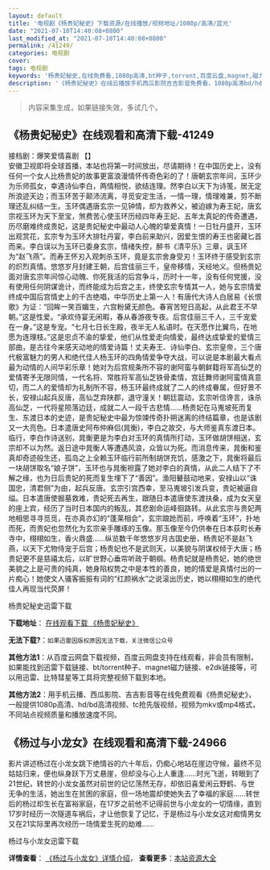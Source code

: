 ```yaml
---
layout: default
title: '电视剧《杨贵妃秘史》下载资源/在线播放/视频地址/1080p/高清/蓝光'
date: "2021-07-10T14:40:08+0800"
last_modified_at: "2021-07-10T14:40:08+0800"
permalink: /41249/
categories: 电视剧
cover:
tags: 电视剧
keywords: '杨贵妃秘史,在线免费看,1080p高清,bt种子,torrent,百度云盘,magnet,磁力链,迅雷下载资源'
description: '《杨贵妃秘史》在线云播放手机西瓜影院吉吉影音免费看，1080p高清bd/hd未删减完整版和tc抢先枪版，mkv/mp4格式，附带bt/torrent种子、magnet/磁力链、百度云盘、网盘资源迅雷下载链接'
---
```


>内容采集生成，如果链接失效，多试几个。


## 《杨贵妃秘史》在线观看和高清下载-41249

接档剧：爆笑爱情喜剧 【】<br />安徽卫视即将全球首播，本站也将第一时间放出，尽请期待！在中国历史上，没有任何一个女人比杨贵妃的故事更富浪漫情怀传奇色彩的了！唐朝玄宗年间，玉环少为乐师孤女，幸遇诗仙李白，两情相悦，欲结连理。然李白以天下为诗笺，居无定所浪迹天边；而玉环苦于颠沛流离，寻觅安定生活，一情一理，情理难兼，剪不断理还乱纠结一生。玉环偶遇唐玄宗一见钟情，却为救养父，被迫嫁为寿王妃，唐玄宗视玉环为天下至宝，煞费苦心使玉环历经四年寿王妃、五年太真妃的传奇遭遇，历尽磨难终成贵妃，这是贵妃秘史中最动人心魄的挚爱真情！一日牡丹盛开，玉环出观赏花，玄宗专为玉环大排牡丹宴，李白前来助兴，因爱生恨的寿王也密藏匕首而来。李白误以为玉环已委身玄宗，情绪失控，醉书《清平乐》三章，讽玉环为“赵飞燕&rdquo;。而寿王怀刃入观刺杀玉环，竟是玄宗舍身受刃！玉环终于感受到玄宗的炽烈真情。悠悠岁月封建王朝，后宫佳丽三千，皇帝移情，天经地义。但杨贵妃面对唐玄宗年间惊心动魄、你死我活的后宫争斗，历时十一年，没有任何党援，没有使用任何阴谋诡计，而终能成为后宫之主，终使玄宗专情其一人，她与玄宗情爱终成中国后宫情史上的千古绝唱，中华历史上第一人！有唐代大诗人白居易《长恨歌》为证：“回眸一笑百媚生，六宫粉黛无颜色。春宵苦短日高起，从此君王不早朝。&rdquo;这是性爱。&ldquo;承欢侍宴无闲暇，春从春游夜专夜。后宫佳丽三千人，三千宠爱在一身。&rdquo;这是专宠。&ldquo;七月七日长生殿，夜半无人私语时。在天愿作比翼鸟，在地愿为连理枝。&rdquo;这是忠贞不渝的挚爱，他们从性爱走向情爱，最终达成挚爱的爱情三部曲，是古往今来感天动地的情爱诗篇！丈夫寿王、诗仙李白、玄宗皇帝，三个唐代极富魅力的男人和绝代佳人杨玉环的四角情爱争夺大战，可以说是本剧最大看点最为动情的人间华彩乐章！她对为后宫规条所不容的谢阿蛮与朝鲜籍将军高仙芝的爱情寄予无限同情，一代名将、常胜将军高仙芝铁骨柔情，宫廷舞师谢阿蛮情真意切，而二人的爱情却为礼制所不容，杨玉环最终成就了二人的终成眷属，但好景不长，安禄山起兵反唐，高仙芝弃陕郡，退守潼关！朝廷震动，玄宗听信谗言，诛杀高仙芝，一代将星陨落边廷，成就二人一段千古悲情&hellip;…杨贵妃在马嵬坡死而复生、东渡日本的史迹，是贵妃秘史中最为惊竦传奇扑朔迷离的终结篇章，也是该剧又一大亮色。日本遣唐史阿布仲麻侣(晁衡)，李白之故交，与大师鉴真东渡日本。临行，李白作诗送别，晁衡更是为李白对玉环的真情所打动，玉环做胡饼相送，玄宗却不以为然。返日途中晁衡人等遭遇风浪，众皆以为死。而消息传来，晁衡和鉴真却奇迹般生还，孤岛之上全赖玉环临行前所制胡饼充饥，感激之下，晁衡将最后一块胡饼取名&ldquo;娘子饼&rdquo;，玉环也与晁衡袒露了她对李白的真情，从此二人结下了不解之缘，也为日后贵妃的死而复生埋下了“善因”。渔阳鼙鼓动地来，安禄山以&ldquo;诛国忠，清君侧&rdquo;为由，起兵反唐。玄宗引宫西幸，至马嵬坡引发兵变，贵妃被逼自缢。日本遣唐使掘墓救难，贵妃死去再生，跟随日本遣唐使东渡扶桑，成为女天皇的座上宾，经历了当时日本国内的叛乱，其悲剧命运峰徊路转。从此玄宗与贵妃两地相思寻寻觅觅，在亦真亦幻的“蓬莱相会”，玄宗踉跄而前，呼唤着“玉环”，扑地而死，而贵妃也忽然化为玄宗亲手雕琢的玉像。那玉像至今仍供奉在日本荻町长寿寺中，栩栩如生，香火鼎盛……纵览数千年悠悠岁月古国史册，杨贵妃不是赵飞燕，以天下尤物侍宠于后宫；杨贵妃也不是武则天，以美貌与阴谋权倾于大唐；杨贵妃更不是慈禧太后，以旷世野心垂帘听政于朝纲。杨贵妃就是杨贵妃，她的绝世美貌之上是可贵的纯真，她身陷权势之中是本性的善良，她的情爱是真情付出的一片痴心！她使文人骚客振振有词的&ldquo;红颜祸水”之说滚出历史，她以栩栩如生的绝代佳人再现当代荧屏！


杨贵妃秘史迅雷下载

**下载地址**： [在线观看下载 《杨贵妃秘史》](https://www.993dy.com//vod-detail-id-11059.html) 


**无法下载?**：`如果迅雷因版权原因无法下载，关注微信公众号 `

**其他方法1**：从百度云网盘下载视频，百度云网盘支持在线观看，非会员有限制，如果能找到迅雷下载链接、bt/torrent种子、magnet磁力链接、e2dk链接等，可以用迅雷、比特彗星等工具将完整视频下载到本地。

**其他方法2**：用手机云播、西瓜影院、吉吉影音等在线免费观看《杨贵妃秘史》，一般提供1080p高清、hd/bd高清视频、tc抢先版视频，视频为mkv或mp4格式，不同站点视频质量和播放速度不同。


## 《杨过与小龙女》在线观看和高清下载-24966

影片讲述杨过在小龙女跳下绝情谷的六十年后，仍痴心地站在崖边守候，最终不见姑姑归来，便也纵身跃下万丈悬崖，但却没与心上人重逢&hellip;…时光飞逝，转眼到了21世纪，转世的小龙女虽然对前世的记忆荡然无存，却依旧喜爱闲云野鹤、与世无争的生活，她出生在贫困的家庭，但一场地震却使她失去了幸福的家庭……转世后的杨过却生长在富裕家庭，在17岁之前他不记得前世与小龙女的一切情缘，直到17岁时经历一次隧道车祸后，才让他恢复了记忆，于是杨过与小龙女这对痴情男女又在21实际里再次经历一场情爱生死的劫难……


杨过与小龙女迅雷下载

**详情查看**： [《杨过与小龙女》详情介绍](/movie/24966/)， **查看更多**：[本站资源大全](/movie/t/all/)

